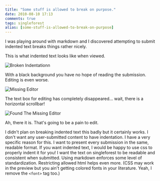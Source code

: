 ```yaml
---
title: "Some stuff is allowed to break on purpose."
date: 2010-08-10 17:13
comments: true
tags: singleforest
alias: [some-stuff-is-allowed-to-break-on-purpose]
---
```

I was playing around with markdown and I discovered attempting to submit indented text breaks things rather nicely.

This is what indented text looks like when viewed.

![Broken Indentationn](/images/sf/breaking_indents.png)

With a black background you have no hope of reading the submission. Editing is even worse.

![Missing Editor](/images/sf/missing_editor.png)

The text box for editing has completely disappeared... wait, there is a horizontal scrollbar!

![Found The Missing Editor](/images/sf/missing_editor_found.png)

Ah, there it is. That's going to be a pain to edit.

I didn't plan on breaking indented text this badly but it certainly works. I don't want any user-submitted content to have indentation. I have a very specific reason for this. I want to present every submission in the same, readable format. If you want indented text, I would be happy to use css to properly indent it for you! I want the text on singleforest to be readable and consistent when submitted. Using markdown enforces some level of standardization. Restricting allowed html helps even more. (CSS may work in the preview but you ain't getting colored fonts in your literature. Yeah, I remove the `<font>` tag too.)